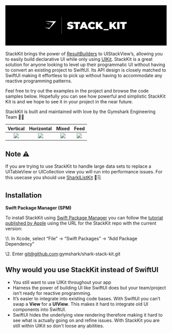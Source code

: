 

<img  width="1000" alt="swift_standards" src="stack-kit-logo.png" >

StackKit brings the power of [ResultBuilders](https://github.com/apple/swift-evolution/blob/main/proposals/0289-result-builders.md) to UIStackView’s, allowing you to easily build declarative UI while only using [UIKit](https://developer.apple.com/documentation/uikit). StackKit is a great solution for anyone looking to level up their programmatic UI without having to convert an existing project to SwiftUI. Its API design is closely matched to SwiftUI making it effortless to pick up without having to accommodate any reactive programming patterns. 

Feel free to try out the examples in the project and browse the code samples below. Hopefully you can see how powerful and simplistic StackKit Kit is and we hope to see it in your project in the near future.

StackKit is built and maintained with love by the Gymshark Engineering Team 💙📱

|                      Vertical                      |                      Horizontal                      |                      Mixed                      |                      Feed                      |
| :------------------------------------------------: | :--------------------------------------------------: | :---------------------------------------------: | :--------------------------------------------: |
| ![](https://i.ibb.co/SfRFXhq/vertical-example.png) | ![](https://i.ibb.co/3C0FD39/horizontal-example.png) | ![](https://i.ibb.co/PxGHZc5/mixed-example.png) | ![](https://i.ibb.co/Ct7PTSX/feed-example.png) |



## Note ⚠️

If you are trying to use StackKit to handle large data sets to replace a UITableView or UICollection view you will run into performance issues. For this usecase you should use [SharklListKit](https://github.com/gymshark/ios-shark-list-kit ) 🦈🗒

## Installation

**Swift Package Manager (SPM)**

To install StackKit using [Swift Package Manager](https://github.com/apple/swift-package-manager) you can follow the [tutorial published by Apple](https://developer.apple.com/documentation/xcode/adding_package_dependencies_to_your_app) using the URL for the StackKit repo with the current version:

\1. In Xcode, select “File” → “Swift Packages” → “Add Package Dependency”

\2. Enter git@github.com:gymshark/shark-stack-kit.git

## Why would you use StackKit instead of SwiftUI

- You still want to use UIKit throughout your app
- Harness the power of building UI like SwiftUI does but your team/project isn’t ready for reactive programming.
- It’s easier to integrate into existing code bases. With SwiftUI you can’t swap a **View** for a **UIView**. This makes it hard to integrate old UI components into SwiftUI.
- SwiftUI hides the underlying view rendering therefore making it hard to see what is actually going on and refine issues. With StackKit you are still within UIKit so don't loose any abilities.
